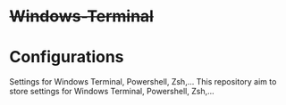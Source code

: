 # ~~Windows-Terminal~~
# Configurations
Settings for Windows Terminal, Powershell, Zsh,...
This repository aim to store settings for Windows Terminal, Powershell, Zsh,...
